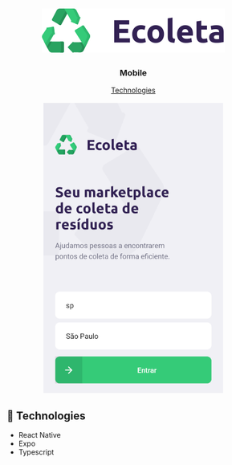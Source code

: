 <h1 align="center">
  <img src="../frontend/src/assets/img/logo.svg" alt="ecoleta logo">
</h1>

<h3 align="center">
<strong>Mobile</strong>
</h3>

<p align="center">
  <a href="#space_invader-technologies">Technologies</a>
  <br>
  <br>
  <img src="src/assets/HOME.png" alt="website ecoleta">
</p>

## :space_invader: Technologies

- React Native
- Expo
- Typescript
